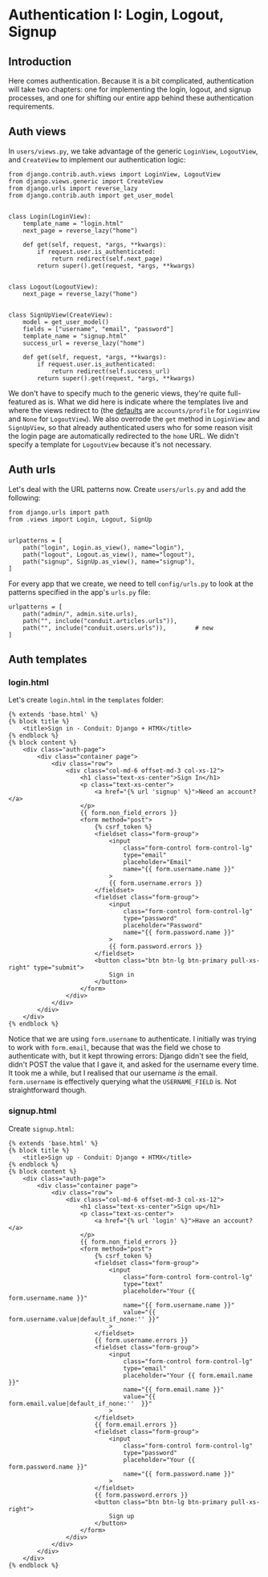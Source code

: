 # Authentication I: Login, Logout, Signup

## Introduction

Here comes authentication. Because it is a bit complicated, authentication will take two chapters: one for implementing the login, logout, and signup processes, and one for shifting our entire app behind these authentication requirements.

## Auth views

In `users/views.py`, we take advantage of the generic `LoginView`, `LogoutView`, and `CreateView` to implement our authentication logic:

``` { .python  }
from django.contrib.auth.views import LoginView, LogoutView
from django.views.generic import CreateView
from django.urls import reverse_lazy
from django.contrib.auth import get_user_model


class Login(LoginView):
    template_name = "login.html"
    next_page = reverse_lazy("home")

    def get(self, request, *args, **kwargs):
        if request.user.is_authenticated:
            return redirect(self.next_page)
        return super().get(request, *args, **kwargs)


class Logout(LogoutView):
    next_page = reverse_lazy("home")


class SignUpView(CreateView):
    model = get_user_model()
    fields = ["username", "email", "password"]
    template_name = "signup.html"
    success_url = reverse_lazy("home")

    def get(self, request, *args, **kwargs):
        if request.user.is_authenticated:
            return redirect(self.success_url)
        return super().get(request, *args, **kwargs)
```

We don't have to specify much to the generic views, they're quite full-featured as is. What we did here is indicate where the templates live and where the views redirect to (the [defaults](https://docs.djangoproject.com/en/dev/ref/settings/#login-redirect-url) are `accounts/profile` for `LoginView` and `None` for `LogoutView`). We also overrode the `get` method in `LoginView` and `SignUpView`, so that already authenticated users who for some reason visit the login page are automatically redirected to the `home` URL. We didn't specify a template for `LogoutView` because it's not necessary.

## Auth urls

Let's deal with the URL patterns now. Create `users/urls.py` and add the following:

``` { .python  }
from django.urls import path
from .views import Login, Logout, SignUp


urlpatterns = [
    path("login", Login.as_view(), name="login"),
    path("logout", Logout.as_view(), name="logout"),
    path("signup", SignUp.as_view(), name="signup"),
]
```

For every app that we create, we need to tell `config/urls.py` to look at the patterns specified in the app's `urls.py` file:

``` { .python hl_lines="4" }
urlpatterns = [
    path("admin/", admin.site.urls),
    path("", include("conduit.articles.urls")),
    path("", include("conduit.users.urls")),        # new
]
```

## Auth templates

### login.html

Let's create `login.html` in the `templates` folder:

``` { .html  }
{% extends 'base.html' %}
{% block title %}
    <title>Sign in - Conduit: Django + HTMX</title>
{% endblock %}
{% block content %}
    <div class="auth-page">
        <div class="container page">
            <div class="row">
                <div class="col-md-6 offset-md-3 col-xs-12">
                    <h1 class="text-xs-center">Sign In</h1>
                    <p class="text-xs-center">
                        <a href="{% url 'signup' %}">Need an account?</a>
                    </p>
                    {{ form.non_field_errors }}
                    <form method="post">
                        {% csrf_token %}
                        <fieldset class="form-group">
                            <input
                                class="form-control form-control-lg"
                                type="email"
                                placeholder="Email"
                                name="{{ form.username.name }}"
                            >
                            {{ form.username.errors }}
                        </fieldset>
                        <fieldset class="form-group">
                            <input
                                class="form-control form-control-lg"
                                type="password"
                                placeholder="Password"
                                name="{{ form.password.name }}"
                            >
                            {{ form.password.errors }}
                        </fieldset>
                        <button class="btn btn-lg btn-primary pull-xs-right" type="submit">
                            Sign in
                        </button>
                    </form>
                </div>
            </div>
        </div>
    </div>
{% endblock %}
```

Notice that we are using `form.username` to authenticate. I initially was trying to work with `form.email`, because that was the field we chose to authenticate with, but it kept throwing errors: Django didn't see the field, didn't POST the value that I gave it, and asked for the username every time. It took me a while, but I realised that our username *is* the email. `form.username` is effectively querying what the `USERNAME_FIELD` is. Not straightforward though.

### signup.html

Create `signup.html`:

``` { .html  }
{% extends 'base.html' %}
{% block title %}
    <title>Sign up - Conduit: Django + HTMX</title>
{% endblock %}
{% block content %}
    <div class="auth-page">
        <div class="container page">
            <div class="row">
                <div class="col-md-6 offset-md-3 col-xs-12">
                    <h1 class="text-xs-center">Sign up</h1>
                    <p class="text-xs-center">
                        <a href="{% url 'login' %}">Have an account?</a>
                    </p>
                    {{ form.non_field_errors }}
                    <form method="post">
                        {% csrf_token %}
                        <fieldset class="form-group">
                            <input
                                class="form-control form-control-lg"
                                type="text"
                                placeholder="Your {{ form.username.name }}"
                                name="{{ form.username.name }}"
                                value="{{ form.username.value|default_if_none:'' }}"
                            >
                        </fieldset>
                        {{ form.username.errors }}
                        <fieldset class="form-group">
                            <input
                                class="form-control form-control-lg"
                                type="email"
                                placeholder="Your {{ form.email.name }}"
                                name="{{ form.email.name }}"
                                value="{{ form.email.value|default_if_none:''  }}"
                            >
                        </fieldset>
                        {{ form.email.errors }}
                        <fieldset class="form-group">
                            <input
                                class="form-control form-control-lg"
                                type="password"
                                placeholder="Your {{ form.password.name }}"
                                name="{{ form.password.name }}"
                            >
                        </fieldset>
                        {{ form.password.errors }}
                        <button class="btn btn-lg btn-primary pull-xs-right">
                            Sign up
                        </button>
                    </form>
                </div>
            </div>
        </div>
    </div>
{% endblock %}
```

